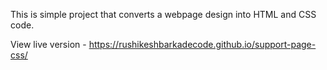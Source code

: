 This is simple project that converts a webpage design into HTML and CSS code.

View live version - https://rushikeshbarkadecode.github.io/support-page-css/